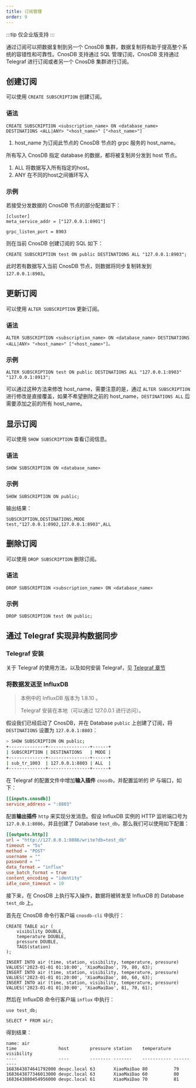 ```yaml
---
title: 订阅管理
order: 9
---
```


:::tip
仅企业版支持
:::

通过订阅可以把数据复制到另一个 CnosDB 集群，数据复制将有助于提高整个系统的容错性和可靠性。CnosDB 支持通过 SQL 管理订阅，CnosDB 支持通过 Telegraf 进行订阅或者另一个 CnosDB 集群进行订阅。

## 创建订阅

可以使用 `CREATE SUBSCRIPTION` 创建订阅。

### 语法

```
CREATE SUBSCRIPTION <subscription_name> ON <database_name> DESTINATIONS <ALL|ANY> "<host_name>" ["<host_name>"]
```

1. host_name 为订阅此节点的 CnosDB 节点的 grpc 服务的 host_name。

所有写入 CnosDB 指定 database 的数据，都将被复制并分发到 host 节点。

1. ALL 将数据写入所有指定的host。
2. ANY 在不同的host之间循环写入

### 示例

若接受分发数据的 CnosDB 节点的部分配置如下：

```
[cluster]
meta_service_addr = ["127.0.0.1:8901"]

grpc_listen_port = 8903
```

则在当前 CnosDB 创建订阅的 SQL 如下：

```
CREATE SUBSCRIPTION test ON public DESTINATIONS ALL "127.0.0.1:8903";
```

此时若有数据写入当前 CnosDB 节点，则数据将同步复制转发到`127.0.0.1:8903`。

## 更新订阅

可以使用 `ALTER SUBSCRIPTION` 更新订阅。

### 语法

```
ALTER SUBSCRIPTION <subscription_name> ON <database_name> DESTINATIONS <ALL|ANY> "<host_name>" ["<host_name>"]。
```

### 示例

```
ALTER SUBSCRIPTION test ON public DESTINATIONS ALL "127.0.0.1:8903" "127.0.0.1:8913";
```

可以通过这种方法来修改 host_name，需要注意的是，通过 `ALTER SUBSCRIPTION` 进行修改是直接覆盖，如果不希望删除之前的 host_name，`DESTINATIONS ALL` 后需要添加之前的所有 host_name。

## 显示订阅

可以使用 `SHOW SUBSCRIPTION` 查看订阅信息。

### 语法

```
SHOW SUBSCRIPTION ON <database_name>
```

### 示例

```
SHOW SUBSCRIPTION ON public;
```
输出结果：

    SUBSCRIPTION,DESTINATIONS,MODE
    test,"127.0.0.1:8902,127.0.0.1:8903",ALL


## 删除订阅

可以使用 `DROP SUBSCRIPTION` 删除订阅。

### 语法

```
DROP SUBSCRIPTION <subscription_name> ON <database_name>
```

### 示例

```shell
DROP SUBSCRIPTION test ON public;
```

## 通过 Telegraf 实现异构数据同步

### Telegraf 安装

关于 Telegraf 的使用方法，以及如何安装 Telegraf，见 [Telegraf 章节](/eco-integration/telegraf#cnos-telegraf)

### 将数据发送至 InfluxDB

> 本例中的 InfluxDB 版本为 1.8.10 。
>
> Telegraf 安装在本地（可以通过 127.0.0.1 进行访问）。

假设我们已经启动了 CnosDB，并在 Database `public` 上创建了订阅，将 `DESTINATIONS` 设置为 `127.0.0.1:8803`：

```sh
> SHOW SUBSCRIPTION ON public;
+--------------+----------------+------+
| SUBSCRIPTION | DESTINATIONS   | MODE |
+--------------+----------------+------+
| sub_tr_1003  | 127.0.0.1:8803 | ALL  |
+--------------+----------------+------+
```

在 Telegraf 的配置文件中增加**输入插件** `cnosdb`，并配置监听的 IP 与端口，如下：

```toml
[[inputs.cnosdb]]
service_address = ":8803"
```

配置**输出插件** `http` 来实现分发消息。假设 InfluxDB 实例的 HTTP 监听端口号为 `127.0.0.1:8086`，并且创建了 Database `test_db`，那么我们可以使用如下配置：

```toml
[[outputs.http]]
url = "http://127.0.0.1:8086/write?db=test_db"
timeout = "5s"
method = "POST"
username = ""
password = ""
data_format = "influx"
use_batch_format = true
content_encoding = "identity"
idle_conn_timeout = 10
```

接下来，在 CnosDB 上执行写入操作，数据将被转发至 InfluxDB 的 Database `test_db` 上。

首先在 CnosDB 命令行客户端 `cnosdb-cli` 中执行：

```
CREATE TABLE air (
    visibility DOUBLE,
    temperature DOUBLE,
    pressure DOUBLE,
    TAGS(station)
);

INSERT INTO air (time, station, visibility, temperature, pressure) VALUES('2023-01-01 01:10:00', 'XiaoMaiDao', 79, 80, 63);
INSERT INTO air (time, station, visibility, temperature, pressure) VALUES('2023-01-01 01:20:00', 'XiaoMaiDao', 80, 60, 63);
INSERT INTO air (time, station, visibility, temperature, pressure) VALUES('2023-01-01 01:30:00', 'XiaoMaiDao', 81, 70, 61);
```

然后在 InfluxDB 命令行客户端 `influx` 中执行：

```
use test_db;

SELECT * FROM air;
```

得到结果：

```
name: air
time                host        pressure station    temperature visibility
----                ----        -------- -------    ----------- ----------
1683643874641792000 devpc.local 63       XiaoMaiDao 80          79
1683643877346013000 devpc.local 63       XiaoMaiDao 60          80
1683643880454956000 devpc.local 61       XiaoMaiDao 70          81
```
